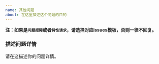 ```yaml
---
name: 其他问题
about: 在这里描述这个问题的目的
---
```


**注：如果是`问题报障`或者`特性请求`，请选择对应issues模板，否则一律不回复。**

### 描述问题详情
请在这描述你的问题详情。

